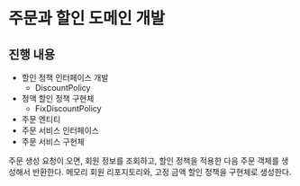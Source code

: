 # 주문과 할인 도메인 개발

## 진행 내용

- 할인 정책 인터페이스 개발
  - DiscountPolicy
- 정액 할인 정책 구현체
  - FixDiscountPolicy
- 주문 엔티티
- 주문 서비스 인터페이스
- 주문 서비스 구현체

주문 생성 요청이 오면, 회원 정보를 조회하고, 할인 정책을 적용한 다음 주문 객체를 생성해서 반환한다.
메모리 회원 리포지토리와, 고정 금액 할인 정책을 구현체로 생성한다.
